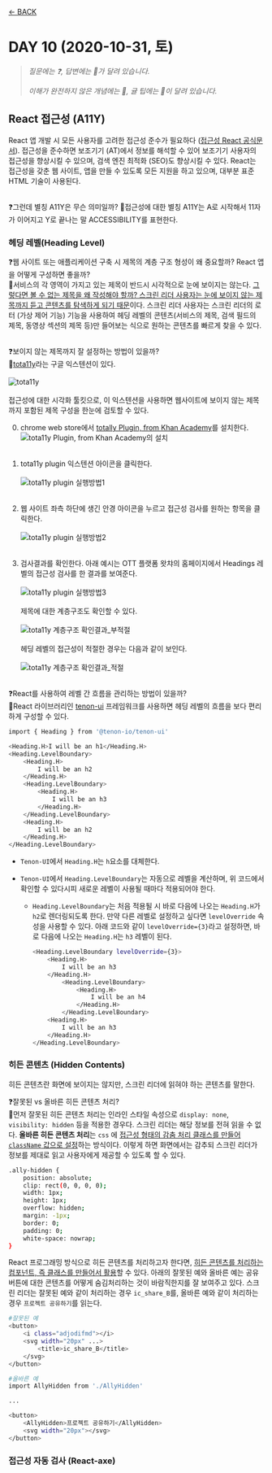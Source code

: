 [← BACK](./README.md)

# DAY 10 (2020-10-31, 토)

> _질문에는 ❓, 답변에는 🤖가 달려 있습니다._
>
> _이해가 완전하지 않은 개념에는 🤯, 귤 팁에는 🍊이 달려 있습니다._

## React 접근성 (A11Y)

React 앱 개발 시 모든 사용자를 고려한 접근성 준수가 필요하다 ([접근성 React 공식문서](https://ko.reactjs.org/docs/accessibility.html)). 접근성을 준수하면 보조기기 (AT)에서 정보를 해석할 수 있어 보조기기 사용자의 접근성을 향상시킬 수 있으며, 검색 엔진 최적화 (SEO)도 향상시킬 수 있다. React는 접근성을 갖춘 웹 사이트, 앱을 만들 수 있도록 모든 지원을 하고 있으며, 대부분 표준 HTML 기술이 사용된다.<br /><br />

❓그런데 별칭 A11Y은 무슨 의미일까?
🤖접근성에 대한 별칭 A11Y는 A로 시작해서 11자가 이어지고 Y로 끝나는 말 ACCESSIBILITY를 표현한다.

### 헤딩 레벨(Heading Level)

❓웹 사이트 또는 애플리케이션 구축 시 제목의 계층 구조 형성이 왜 중요할까? React 앱을 어떻게 구성하면 좋을까?<br />
🤖서비스의 각 영역이 가지고 있는 제목이 반드시 시각적으로 눈에 보이지는 않는다. <ins>그렇다면 볼 수 없는 제목을 왜 작성해야 할까? 스크린 리더 사용자는 눈에 보이지 않는 제목까지 듣고 콘텐츠를 탐색하게 되기 때문</ins>이다. 스크린 리더 사용자는 스크린 리더의 로터 (가상 제어 기능) 기능을 사용하여 헤딩 레벨의 콘텐츠(서비스의 제목, 검색 필드의 제목, 동영상 섹션의 제목 등)만 들어보는 식으로 원하는 콘텐츠를 빠르게 찾을 수 있다.<br /><br />

❓보이지 않는 제목까지 잘 설정하는 방법이 있을까?<br />
🤖[tota11y](https://khan.github.io/tota11y/)라는 구글 익스텐션이 있다.<br /><br />
![tota11y](./assets/week02_day10_01.gif "tota11y")<br /><br />
접근성에 대한 시각화 툴킷으로, 이 익스텐션을 사용하면 웹사이트에 보이지 않는 제목까지 포함된 제목 구성을 한눈에 검토할 수 있다.

0. chrome web store에서 <ins>totally Plugin, from Khan Academy</ins>를 설치한다.
   ![tota11y Plugin, from Khan Academy의 설치](./assets/week02_day10_02.png "tota11y Plugin, from Khan Academy의 설치")<br /><br />

1. tota11y plugin 익스텐션 아이콘을 클릭한다.<br /><br />
   ![tota11y plugin 실행방법1](./assets/week02_day10_03.gif "tota11y plugin 실행방법1")<br /><br />
2. 웹 사이트 좌측 하단에 생긴 안경 아이콘을 누르고 접근성 검사를 원하는 항목을 클릭한다. <br /><br />
   ![tota11y plugin 실행방법2](./assets/week02_day10_04.gif "tota11y plugin 실행방법2")<br /><br />
3. 검사결과를 확인한다. 아래 예시는 OTT 플랫폼 왓챠의 홈페이지에서 Headings 레벨의 접근성 검사를 한 결과를 보여준다.<br /><br />
   ![tota11y plugin 실행방법3](./assets/week02_day10_05.png "tota11y plugin 실행방법3")<br /><br />
   제목에 대한 계층구조도 확인할 수 있다.<br /><br />
   ![tota11y 계층구조 확인결과_부적절](./assets/week02_day10_06.png "tota11y 계층구조 확인결과_부적절")<br /><br />
   헤딩 레벨의 접근성이 적절한 경우는 다음과 같이 보인다. <br /><br />
   ![tota11y 계층구조 확인결과_적절](./assets/week02_day10_07.gif "tota11y 계층구조 확인결과_적절")<br /><br />

❓React를 사용하여 레벨 간 흐름을 관리하는 방법이 있을까?<br />
🤖React 라이브러리인 [tenon-ui](https://www.tenon-ui.info/) 프레임워크를 사용하면 헤딩 레벨의 흐름을 보다 편리하게 구성할 수 있다.

```sh
import { Heading } from '@tenon-io/tenon-ui'

<Heading.H>I will be an h1</Heading.H>
<Heading.LevelBoundary>
    <Heading.H>
        I will be an h2
    </Heading.H>
    <Heading.LevelBoundary>
        <Heading.H>
            I will be an h3
        </Heading.H>
    </Heading.LevelBoundary>
    <Heading.H>
        I will be an h2
    </Heading.H>
</Heading.LevelBoundary>
```

- `Tenon-UI`에서 `Heading.H`는 `h`요소를 대체한다.
- `Tenon-UI`에서 `Heading.LevelBoundary`는 자동으로 레벨을 계산하며, 위 코드에서 확인할 수 있다시피 새로운 레벨이 사용될 때마다 적용되어야 한다.

  - `Heading.LevelBoundary`는 처음 적용될 시 바로 다음에 나오는 `Heading.H`가 `h2`로 렌더링되도록 한다. 만약 다른 레벨로 설정하고 싶다면 `levelOverride` 속성을 사용할 수 있다. 아래 코드와 같이 `levelOverride={3}`라고 설정하면, 바로 다음에 나오는 `Heading.H`는 `h3` 레벨이 된다.
    ```sh
    <Heading.LevelBoundary levelOverride={3}>
        <Heading.H>
            I will be an h3
        </Heading.H>
            <Heading.LevelBoundary>
                <Heading.H>
                    I will be an h4
                </Heading.H>
            </Heading.LevelBoundary>
        <Heading.H>
            I will be an h3
        </Heading.H>
    </Heading.LevelBoundary>
    ```

### 히든 콘텐츠 (Hidden Contents)

히든 콘텐츠란 화면에 보이지는 않지만, 스크린 리더에 읽혀야 하는 콘텐츠를 말한다.<br/>

❓잘못된 vs 올바른 히든 콘텐츠 처리?<br />
🤖먼저 잘못된 히든 콘텐츠 처리는 인라인 스타일 속성으로 `display: none`, `visibility: hidden` 등을 적용한 경우다. 스크린 리더는 해당 정보를 전혀 읽을 수 없다.
**올바른 히든 콘텐츠 처리**는 `css` 에 <ins>접근성 형태의 감춤 처리 클래스를 만들어 `className` 값으로 설정</ins>하는 방식이다. 이렇게 하면 화면에서는 감추되 스크린 리더가 정보를 제대로 읽고 사용자에게 제공할 수 있도록 할 수 있다.

```sh
.ally-hidden {
    position: absolute;
    clip: rect(0, 0, 0, 0);
    width: 1px;
    height: 1px;
    overflow: hidden;
    margin: -1px;
    border: 0;
    padding: 0;
    white-space: nowrap;
}
```

React 프로그래밍 방식으로 히든 콘텐츠를 처리하고자 한다면, <ins>히든 콘텐츠를 처리하는 컴포넌트, 즉 클래스를 만들어서 활용</ins>할 수 있다. 아래의 잘못된 예와 올바른 예는 공유 버튼에 대한 콘텐츠를 어떻게 숨김처리하는 것이 바람직한지를 잘 보여주고 있다. 스크린 리더는 잘못된 예와 같이 처리하는 경우 `ic_share_B`를, 올바른 예와 같이 처리하는 경우 `프로젝트 공유하기`를 읽는다.

```sh
#잘못된 예
<button>
    <i class="adjodifmd"></i>
    <svg width="20px" ...>
        <title>ic_share_B</title>
    </svg>
</button>

```

```sh
#올바른 예
import AllyHidden from './AllyHidden'

...

<button>
    <AllyHidden>프로젝트 공유하기</AllyHidden>
    <svg width="20px"></svg>
</button>
```

### 접근성 자동 검사 (React-axe)
